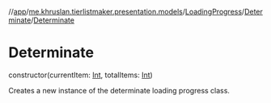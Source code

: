 //[app](../../../../index.md)/[me.khruslan.tierlistmaker.presentation.models](../../index.md)/[LoadingProgress](../index.md)/[Determinate](index.md)/[Determinate](-determinate.md)

# Determinate

constructor(currentItem: [Int](https://kotlinlang.org/api/latest/jvm/stdlib/kotlin/-int/index.html), totalItems: [Int](https://kotlinlang.org/api/latest/jvm/stdlib/kotlin/-int/index.html))

Creates a new instance of the determinate loading progress class.
